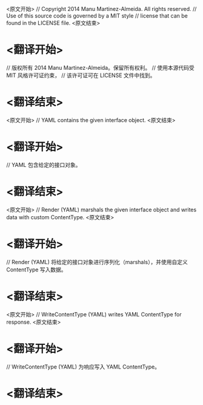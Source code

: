 
<原文开始>
// Copyright 2014 Manu Martinez-Almeida. All rights reserved.
// Use of this source code is governed by a MIT style
// license that can be found in the LICENSE file.
<原文结束>

# <翻译开始>
// 版权所有 2014 Manu Martinez-Almeida。保留所有权利。
// 使用本源代码受 MIT 风格许可证约束，
// 该许可证可在 LICENSE 文件中找到。
# <翻译结束>


<原文开始>
// YAML contains the given interface object.
<原文结束>

# <翻译开始>
// YAML 包含给定的接口对象。
# <翻译结束>


<原文开始>
// Render (YAML) marshals the given interface object and writes data with custom ContentType.
<原文结束>

# <翻译开始>
// Render (YAML) 将给定的接口对象进行序列化（marshals），并使用自定义 ContentType 写入数据。
# <翻译结束>


<原文开始>
// WriteContentType (YAML) writes YAML ContentType for response.
<原文结束>

# <翻译开始>
// WriteContentType (YAML) 为响应写入 YAML ContentType。
# <翻译结束>

